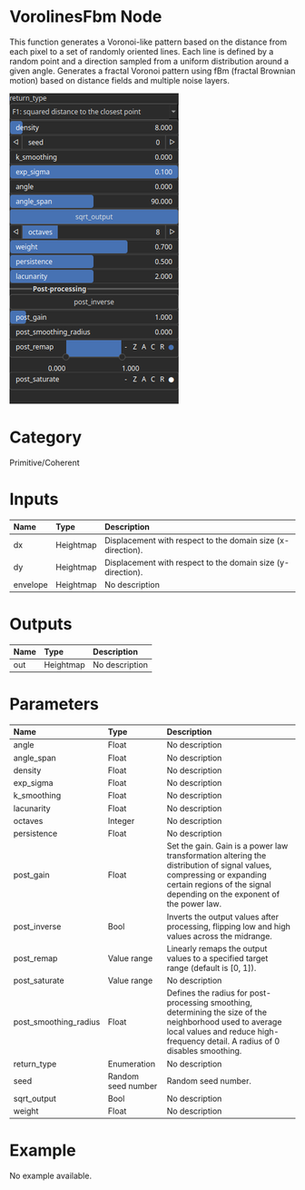 
VorolinesFbm Node
=================


This function generates a Voronoi-like pattern based on the distance from each pixel to a set of randomly oriented lines. Each line is defined by a random point and a direction sampled from a uniform distribution around a given angle. Generates a fractal Voronoi pattern using fBm (fractal Brownian motion) based on distance fields and multiple noise layers.



![img](../../images/nodes/VorolinesFbm_settings.png)


# Category


Primitive/Coherent
# Inputs

|Name|Type|Description|
| :--- | :--- | :--- |
|dx|Heightmap|Displacement with respect to the domain size (x-direction).|
|dy|Heightmap|Displacement with respect to the domain size (y-direction).|
|envelope|Heightmap|No description|

# Outputs

|Name|Type|Description|
| :--- | :--- | :--- |
|out|Heightmap|No description|

# Parameters

|Name|Type|Description|
| :--- | :--- | :--- |
|angle|Float|No description|
|angle_span|Float|No description|
|density|Float|No description|
|exp_sigma|Float|No description|
|k_smoothing|Float|No description|
|lacunarity|Float|No description|
|octaves|Integer|No description|
|persistence|Float|No description|
|post_gain|Float|Set the gain. Gain is a power law transformation altering the distribution of signal values, compressing or expanding certain regions of the signal depending on the exponent of the power law.|
|post_inverse|Bool|Inverts the output values after processing, flipping low and high values across the midrange.|
|post_remap|Value range|Linearly remaps the output values to a specified target range (default is [0, 1]).|
|post_saturate|Value range|No description|
|post_smoothing_radius|Float|Defines the radius for post-processing smoothing, determining the size of the neighborhood used to average local values and reduce high-frequency detail. A radius of 0 disables smoothing.|
|return_type|Enumeration|No description|
|seed|Random seed number|Random seed number.|
|sqrt_output|Bool|No description|
|weight|Float|No description|

# Example


No example available.
